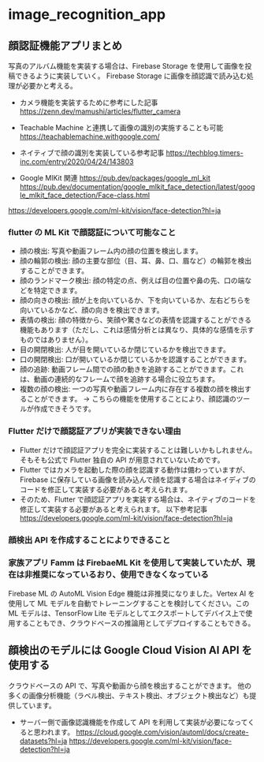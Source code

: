 # image_recognition_app

## 顔認証機能アプリまとめ

写真のアルバム機能を実装する場合は、Firebase Storage を使用して画像を投稿できるように実装していく。
Firebase Storage に画像を顔認識で読み込む処理が必要かと考える。

- カメラ機能を実装するために参考にした記事
  https://zenn.dev/mamushi/articles/flutter_camera

- Teachable Machine と連携して画像の識別の実施することも可能
  https://teachablemachine.withgoogle.com/

- ネイティブで顔の識別を実装している参考記事
  https://techblog.timers-inc.com/entry/2020/04/24/143803

- Google MlKit 関連
  https://pub.dev/packages/google_ml_kit
  https://pub.dev/documentation/google_mlkit_face_detection/latest/google_mlkit_face_detection/Face-class.html

https://developers.google.com/ml-kit/vision/face-detection?hl=ja

### flutter の ML Kit で顔認証について可能なこと

- 顔の検出:
  写真や動画フレーム内の顔の位置を検出します。
- 顔の輪郭の検出:
  顔の主要な部位（目、耳、鼻、口、眉など）の輪郭を検出することができます。
- 顔のランドマーク検出:
  顔の特定の点、例えば目の位置や鼻の先、口の端などを特定できます。
- 顔の向きの検出:
  顔が上を向いているか、下を向いているか、左右どちらを向いているかなど、顔の向きを検出できます。
- 表情の検出:
  顔の特徴から、笑顔や驚きなどの表情を認識することができる機能もあります（ただし、これは感情分析とは異なり、具体的な感情を示すものではありません）。
- 目の開閉検出:
  人が目を開いているか閉じているかを検出できます。
- 口の開閉検出:
  口が開いているか閉じているかを認識することができます。
- 顔の追跡:
  動画フレーム間での顔の動きを追跡することができます。これは、動画の連続的なフレームで顔を追跡する場合に役立ちます。
- 複数の顔の検出:
  一つの写真や動画フレーム内に存在する複数の顔を検出することができます。
  → こちらの機能を使用することにより、顔認識のツールが作成できそうです。

### Flutter だけで顔認証アプリが実装できない理由

- Flutter だけで顔認証アプリを完全に実装することは難しいかもしれません。
  そもそも公式で Flutter 独自の API が用意されていないためです。
- Flutter ではカメラを起動した際の顔を認識する動作は備わっていますが、Firebase に保存している画像を読み込んで顔を認識する場合はネイディブのコードを修正して実装する必要があると考えられます。
- そのため、Flutter で顔認証アプリを実装する場合は、ネイティブのコードを修正して実装する必要があると考えられます。
  以下参考記事
  https://developers.google.com/ml-kit/vision/face-detection?hl=ja

### 顔検出 API を作成することによりできること

### 家族アプリ Famm は FirebaeML Kit を使用して実装していたが、現在は非推奨になっているおり、使用できなくなっている

Firebase ML の AutoML Vision Edge 機能は非推奨になりました。Vertex AI を使用して ML モデルを自動でトレーニングすることを検討してください。この ML モデルは、TensorFlow Lite モデルとしてエクスポートしてデバイス上で使用することもでき、クラウドベースの推論用としてデプロイすることもできる。

## 顔検出のモデルには Google Cloud Vision AI API を使用する

クラウドベースの API で、写真や動画から顔を検出することができます。
他の多くの画像分析機能（ラベル検出、テキスト検出、オブジェクト検出など）も提供しています。

- サーバー側で画像認識機能を作成して API を利用して実装が必要になってくると思われます。
  https://cloud.google.com/vision/automl/docs/create-datasets?hl=ja
  https://developers.google.com/ml-kit/vision/face-detection?hl=ja
